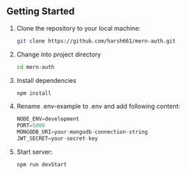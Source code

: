 
## Getting Started

1. Clone the repository to your local machine:

   ```bash
   git clone https://github.com/harsh661/mern-auth.git
   ```
2. Change into project directory

    ```bash
    cd mern-auth
    ```
3. Install dependencies

    ```bash
    npm install
    ```
4. Rename .env-example to .env and add following content:

    ```js
    NODE_ENV=development
    PORT=5000
    MONGODB_URI=your-mongodb-connection-string
    JWT_SECRET=your-secret-key
    ```
5. Start server:

    ```bash
    npm run devStart
    ```

